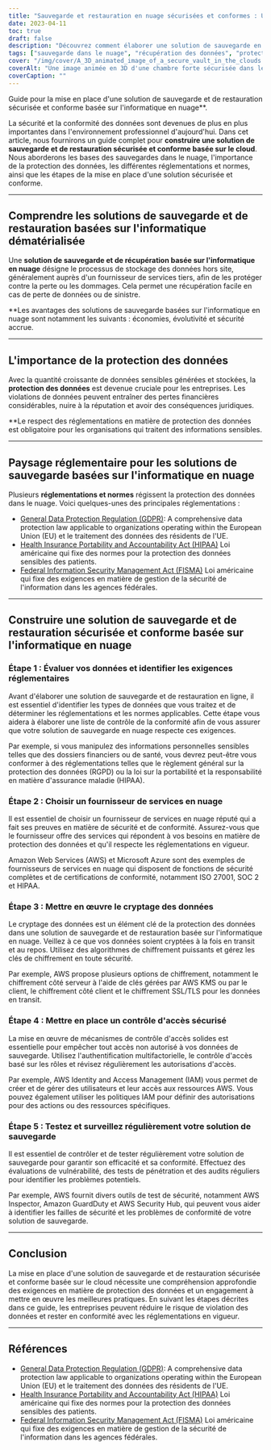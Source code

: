```yaml
---
title: "Sauvegarde et restauration en nuage sécurisées et conformes : Un guide complet"
date: 2023-04-11
toc: true
draft: false
description: "Découvrez comment élaborer une solution de sauvegarde en nuage sécurisée et conforme pour la protection des données."
tags: ["sauvegarde dans le nuage", "récupération des données", "protection des données", "conformité", "GDPR", "HIPAA", "FISMA", "fournisseur de services en nuage", "chiffrement", "le contrôle d'accès", "sécurité", "règlements", "normes", "meilleures pratiques", "évaluation de la vulnérabilité", "tests de pénétration", "audits", "la gestion des risques", "évolutivité", "contrôle"]
cover: "/img/cover/A_3D_animated_image_of_a_secure_vault_in_the_clouds.png"
coverAlt: "Une image animée en 3D d'une chambre forte sécurisée dans les nuages, avec diverses icônes réglementaires (GDPR, HIPAA, FISMA) flottant autour d'elle et un bouclier symbolisant la protection des données."
coverCaption: ""
---
```

 Guide pour la mise en place d'une solution de sauvegarde et de restauration sécurisée et conforme basée sur l'informatique en nuage**.

La sécurité et la conformité des données sont devenues de plus en plus importantes dans l'environnement professionnel d'aujourd'hui. Dans cet article, nous fournirons un guide complet pour **construire une solution de sauvegarde et de restauration sécurisée et conforme basée sur le cloud**. Nous aborderons les bases des sauvegardes dans le nuage, l'importance de la protection des données, les différentes réglementations et normes, ainsi que les étapes de la mise en place d'une solution sécurisée et conforme.

______

## Comprendre les solutions de sauvegarde et de restauration basées sur l'informatique dématérialisée

Une **solution de sauvegarde et de récupération basée sur l'informatique en nuage** désigne le processus de stockage des données hors site, généralement auprès d'un fournisseur de services tiers, afin de les protéger contre la perte ou les dommages. Cela permet une récupération facile en cas de perte de données ou de sinistre.

**Les avantages des solutions de sauvegarde basées sur l'informatique en nuage sont notamment les suivants : économies, évolutivité et sécurité accrue.

______

## L'importance de la protection des données

Avec la quantité croissante de données sensibles générées et stockées, la **protection des données** est devenue cruciale pour les entreprises. Les violations de données peuvent entraîner des pertes financières considérables, nuire à la réputation et avoir des conséquences juridiques.

**Le respect des réglementations en matière de protection des données est obligatoire pour les organisations qui traitent des informations sensibles.

______

## Paysage réglementaire pour les solutions de sauvegarde basées sur l'informatique en nuage

Plusieurs **réglementations et normes** régissent la protection des données dans le nuage. Voici quelques-unes des principales réglementations :

- [General Data Protection Regulation (GDPR)](https://eur-lex.europa.eu/eli/reg/2016/679/oj): A comprehensive data protection law applicable to organizations operating within the European Union (EU) et le traitement des données des résidents de l'UE.
- [Health Insurance Portability and Accountability Act (HIPAA)](https://www.hhs.gov/hipaa/index.html) Loi américaine qui fixe des normes pour la protection des données sensibles des patients.
- [Federal Information Security Management Act (FISMA)](https://csrc.nist.gov/Projects/Risk-Management/risk-management-overview) Loi américaine qui fixe des exigences en matière de gestion de la sécurité de l'information dans les agences fédérales.

______

## Construire une solution de sauvegarde et de restauration sécurisée et conforme basée sur l'informatique en nuage

### Étape 1 : Évaluer vos données et identifier les exigences réglementaires

Avant d'élaborer une solution de sauvegarde et de restauration en ligne, il est essentiel d'identifier les types de données que vous traitez et de déterminer les réglementations et les normes applicables. Cette étape vous aidera à élaborer une liste de contrôle de la conformité afin de vous assurer que votre solution de sauvegarde en nuage respecte ces exigences.

Par exemple, si vous manipulez des informations personnelles sensibles telles que des dossiers financiers ou de santé, vous devrez peut-être vous conformer à des réglementations telles que le règlement général sur la protection des données (RGPD) ou la loi sur la portabilité et la responsabilité en matière d'assurance maladie (HIPAA).

### Étape 2 : Choisir un fournisseur de services en nuage

Il est essentiel de choisir un fournisseur de services en nuage réputé qui a fait ses preuves en matière de sécurité et de conformité. Assurez-vous que le fournisseur offre des services qui répondent à vos besoins en matière de protection des données et qu'il respecte les réglementations en vigueur.

Amazon Web Services (AWS) et Microsoft Azure sont des exemples de fournisseurs de services en nuage qui disposent de fonctions de sécurité complètes et de certifications de conformité, notamment ISO 27001, SOC 2 et HIPAA.

### Étape 3 : Mettre en œuvre le cryptage des données

Le cryptage des données est un élément clé de la protection des données dans une solution de sauvegarde et de restauration basée sur l'informatique en nuage. Veillez à ce que vos données soient cryptées à la fois en transit et au repos. Utilisez des algorithmes de chiffrement puissants et gérez les clés de chiffrement en toute sécurité.

Par exemple, AWS propose plusieurs options de chiffrement, notamment le chiffrement côté serveur à l'aide de clés gérées par AWS KMS ou par le client, le chiffrement côté client et le chiffrement SSL/TLS pour les données en transit.

### Étape 4 : Mettre en place un contrôle d'accès sécurisé

La mise en œuvre de mécanismes de contrôle d'accès solides est essentielle pour empêcher tout accès non autorisé à vos données de sauvegarde. Utilisez l'authentification multifactorielle, le contrôle d'accès basé sur les rôles et révisez régulièrement les autorisations d'accès.

Par exemple, AWS Identity and Access Management (IAM) vous permet de créer et de gérer des utilisateurs et leur accès aux ressources AWS. Vous pouvez également utiliser les politiques IAM pour définir des autorisations pour des actions ou des ressources spécifiques.

### Étape 5 : Testez et surveillez régulièrement votre solution de sauvegarde

Il est essentiel de contrôler et de tester régulièrement votre solution de sauvegarde pour garantir son efficacité et sa conformité. Effectuez des évaluations de vulnérabilité, des tests de pénétration et des audits réguliers pour identifier les problèmes potentiels.

Par exemple, AWS fournit divers outils de test de sécurité, notamment AWS Inspector, Amazon GuardDuty et AWS Security Hub, qui peuvent vous aider à identifier les failles de sécurité et les problèmes de conformité de votre solution de sauvegarde.

______

## Conclusion

La mise en place d'une solution de sauvegarde et de restauration sécurisée et conforme basée sur le cloud nécessite une compréhension approfondie des exigences en matière de protection des données et un engagement à mettre en œuvre les meilleures pratiques. En suivant les étapes décrites dans ce guide, les entreprises peuvent réduire le risque de violation des données et rester en conformité avec les réglementations en vigueur.

______

## Références

- [General Data Protection Regulation (GDPR)](https://eur-lex.europa.eu/eli/reg/2016/679/oj): A comprehensive data protection law applicable to organizations operating within the European Union (EU) et le traitement des données des résidents de l'UE.
- [Health Insurance Portability and Accountability Act (HIPAA)](https://www.hhs.gov/hipaa/index.html) Loi américaine qui fixe des normes pour la protection des données sensibles des patients.
- [Federal Information Security Management Act (FISMA)](https://csrc.nist.gov/Projects/Risk-Management/risk-management-overview) Loi américaine qui fixe des exigences en matière de gestion de la sécurité de l'information dans les agences fédérales.
